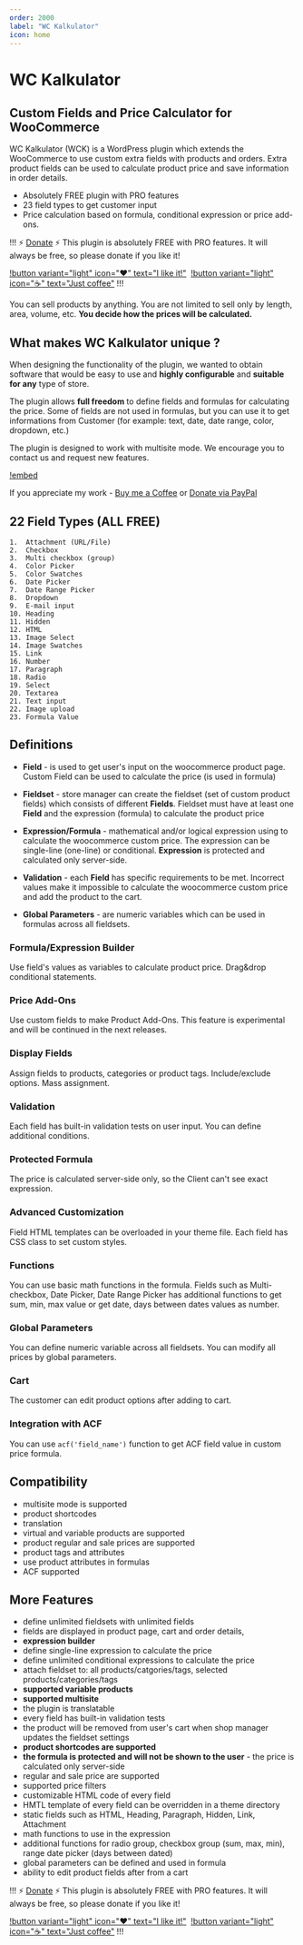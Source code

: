 ```yaml
---
order: 2000
label: "WC Kalkulator"
icon: home
---
```


# WC Kalkulator
## Custom Fields and Price Calculator for WooCommerce

WC Kalkulator (WCK) is a WordPress plugin which extends the WooCommerce to use custom extra fields with products and orders.
Extra product fields can be used to calculate product price and save information in order details.

* Absolutely FREE plugin with PRO features
* 23 field types to get customer input
* Price calculation based on formula, conditional expression or price add-ons.


!!! :zap: [Donate](https://www.paypal.com/donate/?hosted_button_id=5DNZK72H5YCBY) :zap:
This plugin is absolutely FREE with PRO features. It will always be free, so please donate if you like it!

[!button variant="light" icon=":heart:" text="I like it!"](https://www.paypal.com/donate/?hosted_button_id=5DNZK72H5YCBY)&nbsp;
[!button variant="light" icon=":coffee:" text="Just coffee"](https://www.buymeacoffee.com/piatkowski)
!!!

You can sell products by anything. You are not limited to sell only by length, area, volume, etc. **You decide how the prices will be calculated.**

## What makes **WC Kalkulator** unique ?

When designing the functionality of the plugin, we wanted to obtain software that would be easy to use and **highly configurable** and **suitable for any** type of store. 

The plugin allows **full freedom** to define fields and formulas for calculating the price. 
Some of fields are not used in formulas, but you can use it to get informations from Customer (for example: text, date, date range, color, dropdown, etc.)

The plugin is designed to work with multisite mode. We encourage you to contact us and request new features.

[!embed](https://youtu.be/Jrc1dXof_pw)

If you appreciate my work - [Buy me a Coffee](https://www.buymeacoffee.com/piatkowski) or [Donate via PayPal](https://www.paypal.com/donate/?hosted_button_id=5DNZK72H5YCBY)

## 22 Field Types (ALL FREE)

    1.  Attachment (URL/File)
    2.  Checkbox
    3.  Multi checkbox (group)
    4.  Color Picker
    5.  Color Swatches
    6.  Date Picker
    7.  Date Range Picker
    8.  Dropdown
    9.  E-mail input
    10. Heading
    11. Hidden
    12. HTML
    13. Image Select
    14. Image Swatches
    15. Link   
    16. Number
    17. Paragraph
    18. Radio
    19. Select
    20. Textarea
    21. Text input
    22. Image upload
    23. Formula Value

## Definitions

- **Field** - is used to get user's input on the woocommerce product page. Custom Field can be used to calculate the price (is used in formula)

- **Fieldset** - store manager can create the fieldset (set of custom product fields) which consists of different **Fields**. Fieldset must have at least one **Field** and the expression (formula) to calculate the product price

- **Expression/Formula** - mathematical and/or logical expression using to calculate the woocommerce custom price. The expression can be single-line (one-line) or conditional. **Expression** is protected and calculated only server-side.

- **Validation** - each **Field** has specific requirements to be met. Incorrect values make it impossible to calculate the woocommerce custom price and add the product to the cart.

- **Global Parameters** - are numeric variables which can be used in formulas across all fieldsets.

### Formula/Expression Builder

Use field's values as variables to calculate product price. Drag&drop conditional statements.

### Price Add-Ons

Use custom fields to make Product Add-Ons. This feature is experimental and will be continued in the next releases.

### Display Fields

Assign fields to products, categories or product tags. Include/exclude options.
Mass assignment.

### Validation

Each field has built-in validation tests on user input. You can define additional conditions.

### Protected Formula

The price is calculated server-side only, so the Client can't see exact expression.

### Advanced Customization

Field HTML templates can be overloaded in your theme file. Each field has CSS class to set custom styles.

### Functions

You can use basic math functions in the formula. Fields such as Multi-checkbox, Date Picker, Date Range Picker has additional functions to get sum, min, max value or get date, days between dates values as number.

### Global Parameters

You can define numeric variable across all fieldsets. You can modify all prices by global parameters.

### Cart

The customer can edit product options after adding to cart.

### Integration with ACF

You can use `acf('field_name')` function to get ACF field value in custom price formula.

## Compatibility

* multisite mode is supported
* product shortcodes
* translation
* virtual and variable products are supported
* product regular and sale prices are supported
* product tags and attributes
* use product attributes in formulas
* ACF supported

## More Features

* define unlimited fieldsets with unlimited fields
* fields are displayed in product page, cart and order details,
* **expression builder**
* define single-line expression to calculate the price
* define unlimited conditional expressions to calculate the price
* attach fieldset to: all products/catgories/tags, selected products/categories/tags
* **supported variable products**
* **supported multisite**
* the plugin is translatable
* every field has built-in validation tests
* the product will be removed from user's cart when shop manager updates the fieldset settings
* **product shortcodes are supported**
* **the formula is protected and will not be shown to the user** - the price is calculated only server-side
* regular and sale price are supported
* supported price filters
* customizable HTML code of every field
* HMTL template of every field can be overridden in a theme directory
* static fields such as HTML, Heading, Paragraph, Hidden, Link, Attachment
* math functions to use in the expression
* additional functions for radio group, checkbox group (sum, max, min), range date picker (days between dated)
* global parameters can be defined and used in formula
* ability to edit product fields after from a cart

!!! :zap: [Donate](https://www.paypal.com/donate/?hosted_button_id=5DNZK72H5YCBY) :zap:
This plugin is absolutely FREE with PRO features. It will always be free, so please donate if you like it!

[!button variant="light" icon=":heart:" text="I like it!"](https://www.paypal.com/donate/?hosted_button_id=5DNZK72H5YCBY)&nbsp;
[!button variant="light" icon=":coffee:" text="Just coffee"](https://www.buymeacoffee.com/piatkowski)
!!!